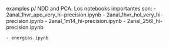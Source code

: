 examples p/ NDD and PCA.
Los notebooks importantes son: 
    - 2anal_1hvr_apo_very_hi-precision.ipynb
    - 2anal_1hvr_hol_very_hi-precision.ipynb
    - 2anal_1m14_hi-precision.ipynb
    - 2anal_256l_hi-precision.ipynb

    - energias.ipynb
